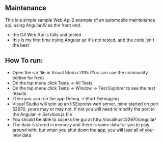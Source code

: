## Maintenance
This is a simple sample Web Api 2 example of an automobile maintenance api, using AngularJS as the front end.
* the C# Web Api is fully unit tested
* this is my first time trying Angular so it's not tested, and the code isn't the best

## How To run:
* Open the sln file in Visual Studio 2015 (You can use the community edition for free)
* On the top menu click Tests -> All Tests
* On the top menu click Tests -> Window -> Test Explorer to see the test results
* Then you can run the app Debug -> Start Debugging
* Visual Studio will spin up an IISExpress web server, mine started on port 52970, yours may or may not. If not you will need to modify the port in the Angular -> Services.js file
* You should be able to access the gui at http://localhost:52970/angular/
* The data is stored in memory and there is some data for you to play around with, but when you shut down the app, you will lose all of your new data